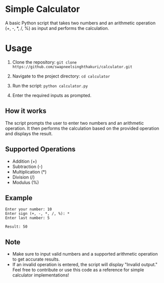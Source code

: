 # Simple Calculator
A basic Python script that takes two numbers and an arithmetic operation (+, -, *, /, %) as input and performs the calculation.

# Usage

1. Clone the repository:
`git clone https://github.com/swapneelsinghthakuri/calculator.git`

2. Navigate to the project directory:
`cd calculator`
3. Run the script:
`python calculator.py`
4. Enter the required inputs as prompted.
## How it works
The script prompts the user to enter two numbers and an arithmetic operation. It then performs the calculation based on the provided operation and displays the result.

## Supported Operations

- Addition (+)
- Subtraction (-)
- Multiplication (*)
- Division (/)
- Modulus (%)

## Example
```
Enter your number: 10
Enter sign (+, -, *, /, %): *
Enter last number: 5

Result: 50

```
## Note

- Make sure to input valid numbers and a supported arithmetic operation to get accurate results.
- If an invalid operation is entered, the script will display "Invalid output."
Feel free to contribute or use this code as a reference for simple calculator implementations!
